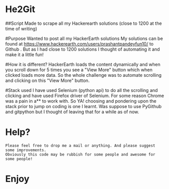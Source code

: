 # He2Git


##Script Made to scrape all my Hackerearth solutions (close to 1200 at the time of writing)

#Purpose
       Wanted to post all my HackerEarth solutions
       My solutions can be found at https://www.hackerearth.com/users/prashantpandeyfun10/
       to Github . But as I had close to 1200 solutions I thought of automating it and make it a little fun!

#How it is different?
    HackerEarth loads the content dynamically and when you scroll down for 5 times 
    you see a "View More" button which
    when clicked loads more data. So the whole challenge was to automate scrolling 
    and clicking on this "View More"
    button.
    
#Stack used
    I have used Selenium (python api) to do all the scrolling and clicking and have 
    used Firefox driver of Selenium.
    For some reason Chrome was a pain in a** to work with. So YA! choosing and pondering 
    upon the stack prior to jump on coding is one I learnt.
    Was suppose to use PyGithub and gitpython
    but I thought of leaving that for a while as of now.
    
# Help?
    Please feel free to drop me a mail or anything. And please suggest some improvements. 
    Obviously this code may be rubbish for some people and awesome for some people!
    
 # Enjoy  
